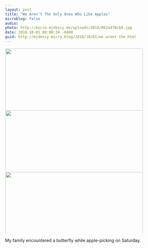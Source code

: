 ```yaml
---
layout: post
title: "We Aren’t The Only Ones Who Like Apples"
microblog: false
audio: 
photo: http://micro.mjdescy.me/uploads/2018/062a478c68.jpg
date: 2018-10-01 08:00:34 -0400
guid: http://mjdescy.micro.blog/2018/10/01/we-arent-the.html
---
```



<a href="http://micro.mjdescy.me/uploads/2018/c774d60a98.jpg"><img src="http://micro.mjdescy.me/uploads/2018/c774d60a98.jpg" width="600" height="450" style="display: inline-block; max-height: 200px; width: auto; padding: 1px;" class="sunlit_image" /></a><a href="http://micro.mjdescy.me/uploads/2018/8a7dd719e9.jpg"><img src="http://micro.mjdescy.me/uploads/2018/8a7dd719e9.jpg" width="600" height="450" style="display: inline-block; max-height: 200px; width: auto; padding: 1px;" class="sunlit_image" /></a><a href="http://micro.mjdescy.me/uploads/2018/062a478c68.jpg"><img src="http://micro.mjdescy.me/uploads/2018/062a478c68.jpg" width="600" height="450" style="display: inline-block; max-height: 200px; width: auto; padding: 1px;" class="sunlit_image" /></a>

My family encountered a butterfly while apple-picking on Saturday.

